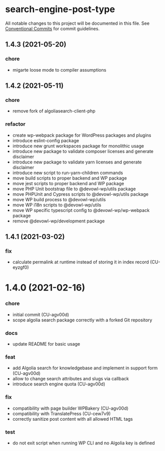 # search-engine-post-type

All notable changes to this project will be documented in this file.
See [Conventional Commits](https://conventionalcommits.org) for commit guidelines.

## 1.4.3 (2021-05-20)


### chore

* migarte loose mode to compiler assumptions





## 1.4.2 (2021-05-11)


### chore

* remove fork of algoliasearch-client-php


### refactor

* create wp-webpack package for WordPress packages and plugins
* introduce eslint-config package
* introduce new grunt workspaces package for monolithic usage
* introduce new package to validate composer licenses and generate disclaimer
* introduce new package to validate yarn licenses and generate disclaimer
* introduce new script to run-yarn-children commands
* move build scripts to proper backend and WP package
* move jest scripts to proper backend and WP package
* move PHP Unit bootstrap file to @devowl-wp/utils package
* move PHPUnit and Cypress scripts to @devowl-wp/utils package
* move WP build process to @devowl-wp/utils
* move WP i18n scripts to @devowl-wp/utils
* move WP specific typescript config to @devowl-wp/wp-webpack package
* remove @devowl-wp/development package





## 1.4.1 (2021-03-02)


### fix

* calculate permalink at runtime instead of storing it in index record (CU-eyzgf0)





# 1.4.0 (2021-02-16)


### chore

* initial commit (CU-agv00d)
* scope algolia search package correctly with a forked Git repository


### docs

* update README for basic usage


### feat

* add Algolia search for knowledgebase and implement in support form (CU-agv00d)
* allow to change search attributes and slugs via callback
* introduce search engine quota (CU-agv00d)


### fix

* compatibility with page builder WPBakery (CU-agv00d)
* compatibility with TranslatePress (CU-cew7v9)
* correctly sanitize post content with all allowed HTML tags


### test

* do not exit script when running WP CLI and no Algolia key is defined
